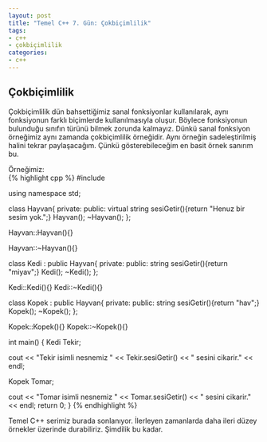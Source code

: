 ```yaml
---
layout: post
title: "Temel C++ 7. Gün: Çokbiçimlilik"
tags:
- c++
- çokbiçimlilik
categories:
- c++
---
```


Çokbiçimlilik
-------------
Çokbiçimlilik dün bahsettiğimiz sanal fonksiyonlar kullanılarak, aynı fonksiyonun farklı biçimlerde kullanılmasıyla oluşur. Böylece fonksiyonun bulunduğu sınıfın türünü bilmek zorunda kalmayız. Dünkü sanal fonksiyon örneğimiz aynı zamanda çokbiçimlilik örneğidir. Aynı örneğin sadeleştirilmiş halini tekrar paylaşacağım. Çünkü gösterebileceğim en basit örnek sanırım bu.  

Örneğimiz:  
{% highlight cpp %}
#include <iostream>

using namespace std;

class Hayvan{
   private:
   public:
      virtual string sesiGetir(){return "Henuz bir sesim yok.";}
      Hayvan();
      ~Hayvan();
};

Hayvan::Hayvan(){}

Hayvan::~Hayvan(){}

class Kedi : public Hayvan{
   private:
   public:
      string sesiGetir(){return "miyav";}
      Kedi();
      ~Kedi();
};

Kedi::Kedi(){}
Kedi::~Kedi(){}

class Kopek : public Hayvan{
   private:
   public:
      string sesiGetir(){return "hav";}
      Kopek();
      ~Kopek();
};

Kopek::Kopek(){}
Kopek::~Kopek(){}

int main()
{
   Kedi Tekir;

   cout << "Tekir isimli nesnemiz " << Tekir.sesiGetir() << " sesini cikarir." << endl;

   Kopek Tomar;

   cout << "Tomar isimli nesnemiz " << Tomar.sesiGetir() << " sesini cikarir." << endl;
   return 0;
}
{% endhighlight %}  

Temel C++ serimiz burada sonlanıyor. İlerleyen zamanlarda daha ileri düzey örnekler üzerinde durabiliriz. Şimdilik bu kadar.  
